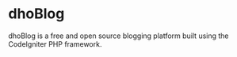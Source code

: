 # dhoBlog
dhoBlog is a free and open source blogging platform built using the CodeIgniter PHP framework. 
